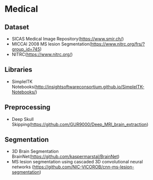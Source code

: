# Medical

## Dataset

- SICAS Medical Image Repository(https://www.smir.ch/)
- MICCAI 2008 MS lesion Segmentation(https://www.nitrc.org/frs/?group_id=745)
- NITRC(https://www.nitrc.org/)

## Libraries

- SimpleITK Notebooks(http://insightsoftwareconsortium.github.io/SimpleITK-Notebooks/)

## Preprocessing

- Deep Skull Skipping(https://github.com/GUR9000/Deep_MRI_brain_extraction)

## Segmentation

- 3D Brain Segmentation BrainNet(https://github.com/kaspermarstal/BrainNet)
- MS lesion segmentation using cascaded 3D convolutional neural networks (https://github.com/NIC-VICOROB/cnn-ms-lesion-segmentation)
